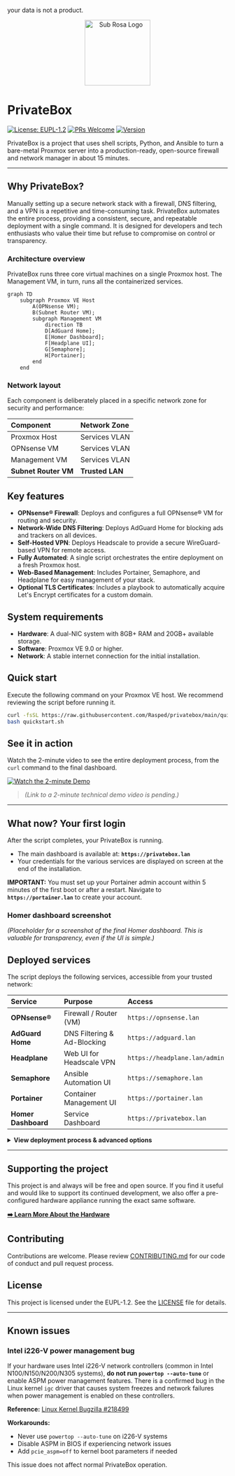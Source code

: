 your data is not a product.

<div align="center">
  <img src="assets/rose-logo.svg" alt="Sub Rosa Logo" width="150">
</div>

# PrivateBox

[![License: EUPL-1.2](https://img.shields.io/badge/License-EUPL--1.2-blue.svg)](https://joinup.ec.europa.eu/collection/eupl/eupl-text-eupl-12)
[![PRs Welcome](https://img.shields.io/badge/PRs-welcome-brightgreen.svg)](CONTRIBUTING.md)
[![Version](https://img.shields.io/badge/Version-1.0.0-informational.svg)]()

PrivateBox is a project that uses shell scripts, Python, and Ansible to turn a bare-metal Proxmox server into a production-ready, open-source firewall and network manager in about 15 minutes.

---

## Why PrivateBox?

Manually setting up a secure network stack with a firewall, DNS filtering, and a VPN is a repetitive and time-consuming task. PrivateBox automates the entire process, providing a consistent, secure, and repeatable deployment with a single command. It is designed for developers and tech enthusiasts who value their time but refuse to compromise on control or transparency.

### Architecture overview

PrivateBox runs three core virtual machines on a single Proxmox host. The Management VM, in turn, runs all the containerized services.

```mermaid
graph TD
    subgraph Proxmox VE Host
        A(OPNsense VM);
        B(Subnet Router VM);
        subgraph Management VM
            direction TB
            D[AdGuard Home];
            E[Homer Dashboard];
            F[Headplane UI];
            G[Semaphore];
            H[Portainer];
        end
    end
```

### Network layout

Each component is deliberately placed in a specific network zone for security and performance:

| Component | Network Zone |
| :--- | :--- |
| Proxmox Host | Services VLAN |
| OPNsense VM | Services VLAN |
| Management VM | Services VLAN |
| **Subnet Router VM** | **Trusted LAN** |

## Key features

-   **OPNsense® Firewall**: Deploys and configures a full OPNsense® VM for routing and security.
-   **Network-Wide DNS Filtering**: Deploys AdGuard Home for blocking ads and trackers on all devices.
-   **Self-Hosted VPN**: Deploys Headscale to provide a secure WireGuard-based VPN for remote access.
-   **Fully Automated**: A single script orchestrates the entire deployment on a fresh Proxmox host.
-   **Web-Based Management**: Includes Portainer, Semaphore, and Headplane for easy management of your stack.
-   **Optional TLS Certificates**: Includes a playbook to automatically acquire Let's Encrypt certificates for a custom domain.

## System requirements

-   **Hardware**: A dual-NIC system with 8GB+ RAM and 20GB+ available storage.
-   **Software**: Proxmox VE 9.0 or higher.
-   **Network**: A stable internet connection for the initial installation.

## Quick start

Execute the following command on your Proxmox VE host. We recommend reviewing the script before running it.

```bash
curl -fsSL https://raw.githubusercontent.com/Rasped/privatebox/main/quickstart.sh -o quickstart.sh
bash quickstart.sh
```

## See it in action

Watch the 2-minute video to see the entire deployment process, from the `curl` command to the final dashboard.

[![Watch the 2-minute Demo](https://privatebox.com/images/youtube-placeholder.jpg)](https://www.youtube.com/watch?v=dQw4w9WgXcQ)
> *(Link to a 2-minute technical demo video is pending.)*

---

## What now? Your first login

After the script completes, your PrivateBox is running. 

-   The main dashboard is available at: **`https://privatebox.lan`**
-   Your credentials for the various services are displayed on screen at the end of the installation.

**IMPORTANT:** You must set up your Portainer admin account within 5 minutes of the first boot or after a restart. Navigate to **`https://portainer.lan`** to create your account.

### Homer dashboard screenshot
*(Placeholder for a screenshot of the final Homer dashboard. This is valuable for transparency, even if the UI is simple.)*

## Deployed services

The script deploys the following services, accessible from your trusted network:

| Service | Purpose | Access |
| :--- | :--- | :--- |
| **OPNsense®** | Firewall / Router (VM) | `https://opnsense.lan` |
| **AdGuard Home** | DNS Filtering & Ad-Blocking | `https://adguard.lan` |
| **Headplane** | Web UI for Headscale VPN | `https://headplane.lan/admin` |
| **Semaphore** | Ansible Automation UI | `https://semaphore.lan` |
| **Portainer** | Container Management UI | `https://portainer.lan` |
| **Homer Dashboard** | Service Dashboard | `https://privatebox.lan` |

<details>
<summary><b>View deployment process & advanced options</b></summary>

### Deployment architecture

The `quickstart.sh` script initiates a four-phase deployment:

1.  **Phase 1: Host Preparation**: Installs dependencies, configures Proxmox network bridges (`vmbr0` for WAN, `vmbr1` for LAN), and generates credentials and API tokens for automation.
2.  **Phase 2: VM Provisioning**: Downloads a Debian 13 cloud image and creates the core management VM using `cloud-init` to inject configuration, scripts, and credentials.
3.  **Phase 3: Guest Configuration**: Inside the VM, a script installs and configures the software stack, including Podman, Portainer, and a custom-built Semaphore image that includes Proxmox integration tools.
4.  **Phase 4: Service Orchestration**: The system uses its own Semaphore instance to bootstrap itself, creating the management project, inventories, and environments via its API. It then runs an orchestration script to deploy and configure OPNsense, AdGuard, and all other services in the correct dependency order.

### Installation arguments

The `quickstart.sh` script accepts several arguments for testing and development.

```bash
# Download the script to review it first (recommended)
curl -fsSL https://raw.githubusercontent.com/Rasped/privatebox/main/quickstart.sh -o quickstart.sh

# Then run with arguments:
bash quickstart.sh --dry-run      # Run pre-flight checks without creating a VM.
bash quickstart.sh --branch develop # Use a specific git branch for deployment.
bash quickstart.sh --verbose      # Enable detailed script output.
bash quickstart.sh --help         # Display all available arguments.
```

</details>

---

## Supporting the project

This project is and always will be free and open source. If you find it useful and would like to support its continued development, we also offer a pre-configured hardware appliance running the exact same software.

[**➡️ Learn More About the Hardware**](https://privatebox.com/preorder)

## Contributing

Contributions are welcome. Please review [CONTRIBUTING.md](CONTRIBUTING.md) for our code of conduct and pull request process.

## License

This project is licensed under the EUPL-1.2. See the [LICENSE](LICENSE) file for details.

---

## Known issues

### Intel i226-V power management bug

If your hardware uses Intel i226-V network controllers (common in Intel N100/N150/N200/N305 systems), **do not run `powertop --auto-tune`** or enable ASPM power management features. There is a confirmed bug in the Linux kernel `igc` driver that causes system freezes and network failures when power management is enabled on these controllers.

**Reference:** [Linux Kernel Bugzilla #218499](https://bugzilla.kernel.org/show_bug.cgi?id=218499)

**Workarounds:**
- Never use `powertop --auto-tune` on i226-V systems
- Disable ASPM in BIOS if experiencing network issues
- Add `pcie_aspm=off` to kernel boot parameters if needed

This issue does not affect normal PrivateBox operation.